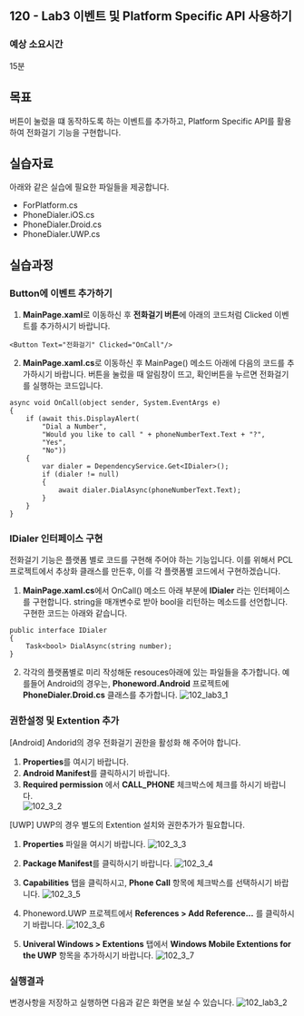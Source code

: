 ## 120 - Lab3 이벤트 및 Platform Specific API 사용하기 
### 예상 소요시간
15분

## 목표
버튼이 눌렀을 떄 동작하도록 하는 이벤트를 추가하고, Platform Specific API를 활용하여 전화걸기 기능을 구현합니다. 

## 실습자료
아래와 같은 실습에 필요한 파일들을 제공합니다.
* ForPlatform.cs
* PhoneDialer.iOS.cs
* PhoneDialer.Droid.cs
* PhoneDialer.UWP.cs

## 실습과정
### Button에 이벤트 추가하기
1. **MainPage.xaml**로 이동하신 후 **전화걸기 버튼**에 아래의 코드처럼 Clicked 이벤트를 추가하시기 바랍니다. 
```
<Button Text="전화걸기" Clicked="OnCall"/>
```

2. **MainPage.xaml.cs**로 이동하신 후 MainPage() 메소드 아래에 다음의 코드를 추가하시기 바랍니다. 버튼을 눌렀을 때 알림창이 뜨고, 확인버튼을 누르면 전화걸기를 실행하는 코드입니다. 
```
async void OnCall(object sender, System.EventArgs e)
{
    if (await this.DisplayAlert(
        "Dial a Number",
        "Would you like to call " + phoneNumberText.Text + "?",
        "Yes",
        "No"))
    {
        var dialer = DependencyService.Get<IDialer>();
        if (dialer != null)
        {
            await dialer.DialAsync(phoneNumberText.Text);
        }
    }
}
```

### IDialer 인터페이스 구현
전화걸기 기능은 플랫폼 별로 코드를 구현해 주어야 하는 기능입니다. 이를 위해서 PCL 프로젝트에서 추상화 클래스를 만든후, 이를 각 플랫폼별 코드에서 구현하겠습니다. 

1. **MainPage.xaml.cs**에서 OnCall() 메소드 아래 부분에 **IDialer** 라는 인터페이스를 구현합니다. string을 매개변수로 받아 bool을 리턴하는 메소드를 선언합니다. 
구현한 코드는 아래와 같습니다. 
```
public interface IDialer
{
    Task<bool> DialAsync(string number);
}
```

2. 각각의 플랫폼별로 미리 작성해둔 resouces아래에 있는 파일들을 추가합니다. 예를들어 Android의 경우는, **Phoneword.Android** 프로젝트에 **PhoneDialer.Droid.cs** 클래스를 추가합니다. 
![102_lab3_1](./images/120_lab3_1.png)

### 권한설정 및 Extention 추가
[Android]
Andorid의 경우 전화걸기 권한을 활성화 해 주어야 합니다.
1. **Properties**를 여시기 바랍니다.
2. **Android Manifest**를 클릭하시기 바랍니다. 
3. **Required permission** 에서 **CALL_PHONE** 체크박스에 체크를 하시기 바랍니다.  
![102_3_2](./images/102_3_2.PNG)

[UWP]
UWP의 경우 별도의 Extention 설치와 권한추가가 필요합니다.

1. **Properties** 파일을 여시기 바랍니다.
![102_3_3](./images/102_3_3.PNG)

2. **Package Manifest**를 클릭하시기 바랍니다.
![102_3_4](./images/102_3_4.PNG)

3. **Capabilities** 탭을 클릭하시고, **Phone Call** 항목에 체크박스를 선택하시기 바랍니다.
![102_3_5](./images/102_3_5.PNG)

4. Phoneword.UWP 프로젝트에서 **References > Add Reference...** 를 클릭하시기 바랍니다. 
![102_3_6](./images/102_3_6.PNG)

5. **Univeral Windows > Extentions** 탭에서 **Windows Mobile Extentions for the UWP** 항목을 추가하시기 바랍니다. 
![102_3_7](./images/102_3_7.PNG)

### 실행결과
변경사항을 저장하고 실행하면 다음과 같은 화면을 보실 수 있습니다. 
![102_lab3_2](./images/120_lab3_2.png)